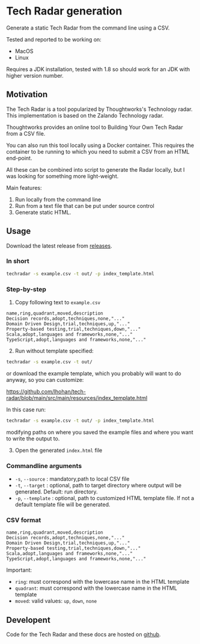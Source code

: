 # Tech Radar generation

Generate a static Tech Radar from the command line using a CSV.  

Tested and reported to be working on:

- MacOS
- Linux

Requires a JDK installation, tested with 1.8 so should work for an JDK with higher version number.

## Motivation

The Tech Radar is a tool popularized by Thoughtworks's Technology radar. This implementation is based on the Zalando Technology radar.

Thoughtworks provides an online tool to Building Your Own Tech Radar from a CSV file.

You can also run this tool locally using a Docker container. This requires the container to be running to which you need to submit a CSV from an HTML end-point.

All these can be combined into script to generate the Radar locally, but I was looking for something more light-weight.

Main features:

1. Run locally from the command line 
1. Run from a text file that can be put under source control
1. Generate static HTML.

## Usage

Download the latest release from [releases](https://github.com/lhohan/tech-radar/releases). 

### In short

```bash
techradar -s example.csv -t out/ -p index_template.html
```

### Step-by-step

1. Copy following text to `example.csv`

```
name,ring,quadrant,moved,description
Decision records,adopt,techniques,none,"..."
Domain Driven Design,trial,techniques,up,"..."
Property-based testing,trial,techniques,down,"..."
Scala,adopt,languages and frameworks,none,"..."
TypeScript,adopt,languages and frameworks,none,"..."
```

2. Run without template specified:

```bash
techradar -s example.csv -t out/
```
or download the example template, which you probably will want to do anyway, so you can customize:

https://github.com/lhohan/tech-radar/blob/main/src/main/resources/index_template.html

In this case run:

```bash
techradar -s example.csv -t out/ -p index_template.html
```

modifying paths on where you saved the example files and where you want to write the output to.

3. Open the generated `index.html` file

### Commandline  arguments

- `-s`, `--source` : mandatory,path to local CSV file
- `-t`, `--target` : optional, path to target directory where output will be generated. Default: run directory.
- `-p`, `--template` : optional, path to customized HTML template file. If not a default template file will be generated. 


### CSV format

```
name,ring,quadrant,moved,description
Decision records,adopt,techniques,none,"..."
Domain Driven Design,trial,techniques,up,"..."
Property-based testing,trial,techniques,down,"..."
Scala,adopt,languages and frameworks,none,"..."
TypeScript,adopt,languages and frameworks,none,"..."
```

Important:

- `ring`: must correspond with the lowercase name in the HTML template
- `quadrant`: must correspond with the lowercase name in the HTML template
- `moved`: valid values: `up`, `down`, `none`

## Developent

Code for the Tech Radar and these docs are hosted on [github](https://github.com/lhohan/tech-radar).
